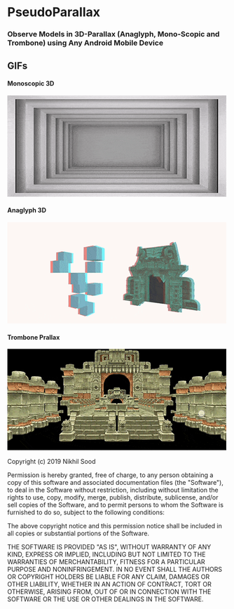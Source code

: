 # PseudoParallax
### Observe Models in 3D-Parallax (Anaglyph, Mono-Scopic and Trombone) using Any Android Mobile Device

## GIFs
#### Monoscopic 3D
<img src="GIFs/Monoscopic_01_min.gif">

#### Anaglyph 3D
<img src="GIFs/Anaglyph_min.gif">

#### Trombone Prallax
<img src="GIFs/Trombone_min.gif">


Copyright (c) 2019 Nikhil Sood

Permission is hereby granted, free of charge, to any person obtaining a copy
of this software and associated documentation files (the "Software"), to deal
in the Software without restriction, including without limitation the rights
to use, copy, modify, merge, publish, distribute, sublicense, and/or sell
copies of the Software, and to permit persons to whom the Software is
furnished to do so, subject to the following conditions:

The above copyright notice and this permission notice shall be included in all
copies or substantial portions of the Software.

THE SOFTWARE IS PROVIDED "AS IS", WITHOUT WARRANTY OF ANY KIND, EXPRESS OR
IMPLIED, INCLUDING BUT NOT LIMITED TO THE WARRANTIES OF MERCHANTABILITY,
FITNESS FOR A PARTICULAR PURPOSE AND NONINFRINGEMENT. IN NO EVENT SHALL THE
AUTHORS OR COPYRIGHT HOLDERS BE LIABLE FOR ANY CLAIM, DAMAGES OR OTHER
LIABILITY, WHETHER IN AN ACTION OF CONTRACT, TORT OR OTHERWISE, ARISING FROM,
OUT OF OR IN CONNECTION WITH THE SOFTWARE OR THE USE OR OTHER DEALINGS IN THE
SOFTWARE.
